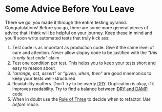 # Some Advice Before You Leave

There we go, you made it through the entire testing pyramid. Congratulations! Before you go, there are some more general pieces of advice that I think will be helpful on your journey. Keep these in mind and you'll soon write automated tests that truly kick ass:

1. Test code is as important as production code. Give it the same level of care and attention. Never allow sloppy code to be justified with the _"this is only test code"_ claim
2. Test one condition per test. This helps you to keep your tests short and easy to reason about
3. _"arrange, act, assert"_ or _"given, when, then"_ are good mnemonics to keep your tests well-structured
4. Readability matters. Don't try to be overly <abbr title="Don't Repeat Yourself">DRY</abbr>. Duplication is okay, if it improves readability. Try to find a balance between [DRY and <abbr title="Descriptive and Meaningful Phrases">DAMP</abbr>](https://stackoverflow.com/questions/6453235/what-does-damp-not-dry-mean-when-talking-about-unit-tests) code
5. When in doubt use the [Rule of Three](https://blog.codinghorror.com/rule-of-three/) to decide when to refactor. _Use before reuse_.
